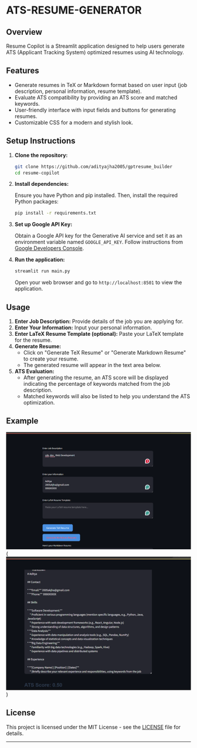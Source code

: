 # ATS-RESUME-GENERATOR


## Overview

Resume Copilot is a Streamlit application designed to help users generate ATS (Applicant Tracking System) optimized resumes using AI technology.

## Features

- Generate resumes in TeX or Markdown format based on user input (job description, personal information, resume template).
- Evaluate ATS compatibility by providing an ATS score and matched keywords.
- User-friendly interface with input fields and buttons for generating resumes.
- Customizable CSS for a modern and stylish look.

## Setup Instructions

1. **Clone the repository:**

   ```bash
   git clone https://github.com/adityajha2005/gptresume_builder
   cd resume-copilot
   ```

2. **Install dependencies:**

   Ensure you have Python and pip installed. Then, install the required Python packages:

   ```bash
   pip install -r requirements.txt
   ```

3. **Set up Google API Key:**

   Obtain a Google API key for the Generative AI service and set it as an environment variable named `GOOGLE_API_KEY`. Follow instructions from [Google Developers Console](https://console.developers.google.com/apis/api/generativelanguage.googleapis.com/overview?project=your-project-id).

4. **Run the application:**

   ```bash
   streamlit run main.py
   ```

   Open your web browser and go to `http://localhost:8501` to view the application.

## Usage

1. **Enter Job Description:** Provide details of the job you are applying for.
2. **Enter Your Information:** Input your personal information.
3. **Enter LaTeX Resume Template (optional):** Paste your LaTeX template for the resume.
4. **Generate Resume:**
   - Click on "Generate TeX Resume" or "Generate Markdown Resume" to create your resume.
   - The generated resume will appear in the text area below.
5. **ATS Evaluation:**
   - After generating the resume, an ATS score will be displayed indicating the percentage of keywords matched from the job description.
   - Matched keywords will also be listed to help you understand the ATS optimization.

## Example

![Screenshot](first.png)(![Screenshot](second.png))

## License

This project is licensed under the MIT License - see the [LICENSE](LICENSE) file for details.

---

